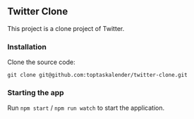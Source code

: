 ## Twitter Clone

This project is a clone project of Twitter.

### Installation

Clone the source code:

    git clone git@github.com:toptaskalender/twitter-clone.git

### Starting the app

Run `npm start` / `npm run watch` to start the application.
